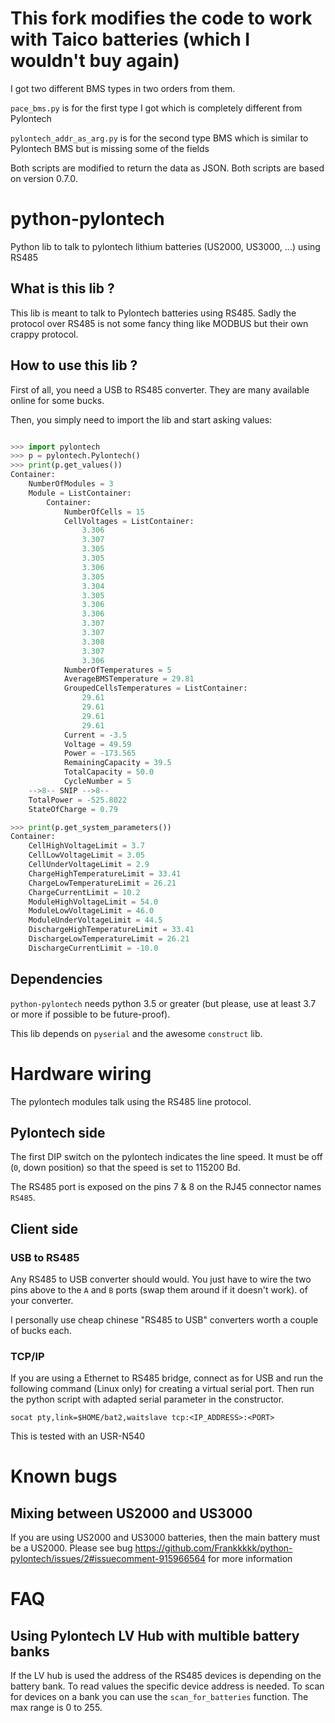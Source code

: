 # This fork modifies the code to work with Taico batteries (which I wouldn't buy again)
I got two different BMS types in two orders from them.

`pace_bms.py` is for the first type I got which is completely different from Pylontech

`pylontech_addr_as_arg.py` is for the second type BMS which is similar to Pylontech BMS but is missing some of the fields

Both scripts are modified to return the data as JSON. Both scripts are based on version 0.7.0.

# python-pylontech
Python lib to talk to pylontech lithium batteries (US2000, US3000, ...) using RS485

## What is this lib ?
This lib is meant to talk to Pylontech batteries using RS485. Sadly the protocol over RS485 is not some fancy thing like MODBUS but their own crappy protocol.

## How to use this lib ?
First of all, you need a USB to RS485 converter. They are many available online for some bucks.

Then, you simply need to import the lib and start asking values:
```python

>>> import pylontech
>>> p = pylontech.Pylontech()
>>> print(p.get_values())
Container:
    NumberOfModules = 3
    Module = ListContainer:
        Container:
            NumberOfCells = 15
            CellVoltages = ListContainer:
                3.306
                3.307
                3.305
                3.305
                3.306
                3.305
                3.304
                3.305
                3.306
                3.306
                3.307
                3.307
                3.308
                3.307
                3.306
            NumberOfTemperatures = 5
            AverageBMSTemperature = 29.81
            GroupedCellsTemperatures = ListContainer:
                29.61
                29.61
                29.61
                29.61
            Current = -3.5
            Voltage = 49.59
            Power = -173.565
            RemainingCapacity = 39.5
            TotalCapacity = 50.0
            CycleNumber = 5
    -->8-- SNIP -->8--
    TotalPower = -525.8022
    StateOfCharge = 0.79

>>> print(p.get_system_parameters())
Container: 
    CellHighVoltageLimit = 3.7
    CellLowVoltageLimit = 3.05
    CellUnderVoltageLimit = 2.9
    ChargeHighTemperatureLimit = 33.41
    ChargeLowTemperatureLimit = 26.21
    ChargeCurrentLimit = 10.2
    ModuleHighVoltageLimit = 54.0
    ModuleLowVoltageLimit = 46.0
    ModuleUnderVoltageLimit = 44.5
    DischargeHighTemperatureLimit = 33.41
    DischargeLowTemperatureLimit = 26.21
    DischargeCurrentLimit = -10.0
```

## Dependencies
`python-pylontech` needs python 3.5 or greater (but please, use at least 3.7 or more if possible to be future-proof).

This lib depends on `pyserial` and the awesome `construct` lib.

# Hardware wiring
The pylontech modules talk using the RS485 line protocol.
## Pylontech side
The first DIP switch on the pylontech indicates the line speed. It must be off (`0`, down position) so that the speed is set to 115200 Bd.

The RS485 port is exposed on the pins 7 & 8 on the RJ45 connector names `RS485`.

## Client side

### USB to RS485
Any RS485 to USB converter should would. You just have to wire the two pins above to the `A` and `B` ports (swap them around if it doesn't work). of your converter.

I personally use cheap chinese "RS485 to USB" converters worth a couple of bucks each.

### TCP/IP
If you are using a Ethernet to RS485 bridge, connect as for USB and run the following command (Linux only) for creating a virtual serial port. Then run the python script with adapted serial parameter in the constructor.

`socat pty,link=$HOME/bat2,waitslave tcp:<IP_ADDRESS>:<PORT>`

This is tested with an USR-N540

# Known bugs
## Mixing between US2000 and US3000
If you are using US2000 and US3000 batteries, then the main battery must be a US2000. Please see bug https://github.com/Frankkkkk/python-pylontech/issues/2#issuecomment-915966564 for more information


# FAQ

## Using Pylontech LV Hub with multible battery banks

If the LV hub is used the address of the RS485 devices is depending on the battery bank. To read values the specific device address is needed. To scan for devices on a bank you can use the `scan_for_batteries` function. The max range is 0 to 255.
